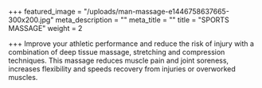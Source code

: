 +++
featured_image = "/uploads/man-massage-e1446758637665-300x200.jpg"
meta_description = ""
meta_title = ""
title = "SPORTS MASSAGE"
weight = 2

+++
Improve your athletic performance and reduce the risk of injury with a combination of deep tissue massage, stretching and compression techniques. This massage reduces muscle pain and joint soreness, increases flexibility and speeds recovery from injuries or overworked muscles.